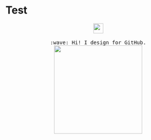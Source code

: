 # Test

<p align="center">
  <img src="https://user-images.githubusercontent.com/5679180/79618120-0daffb80-80be-11ea-819e-d2b0fa904d07.gif" width="27px">
  <br><br>
  <samp>
    :wave: Hi! I design for GitHub.
    <img src="https://i.imgur.com/kdKhgx6.gif" width="240px" align="center">
  </samp>
</p>